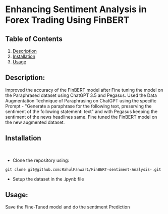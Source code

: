 # Enhancing Sentiment Analysis in Forex Trading Using FinBERT

## Table of Contents

1. [ Description ](#description)
2. [ Installation ](#installation)
3. [ Usage ](#usage)


## Description:
Improved the accuracy of the FinBERT model after Fine tuning the model on the Paraphrased dataset using ChatGPT 3.5 and Pegasus.
Used the Data Augmentation Technique of Paraphrasing on ChatGPT using the specific Prompt - "Generate a paraphrase for the following text, preserving the sentiment of the following statement: text" and with Pegasus keeping the sentiment of the news headlines same. Fine tuned the FinBERT model on the new augmented dataset. 

## Installation
<br>

- Clone the repository using:

```
git clone git@github.com:RahulPanwar1/FinBERT-sentiment-Analysis-.git
```
- Setup the dataset in the .ipynb file 

## Usage:

Save the Fine-Tuned model and do the sentiment Prediction 


